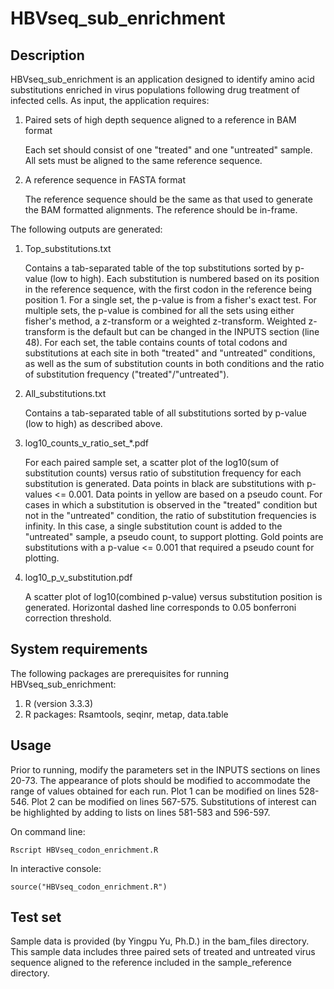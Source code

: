 HBVseq_sub_enrichment
=======================
Description
---------------------------------------------------------------------------
HBVseq_sub_enrichment is an application designed to identify amino acid 
substitutions enriched in virus populations following drug treatment of 
infected cells. As input, the application requires:

1. Paired sets of high depth sequence aligned to a reference in BAM format 

	Each set should consist of one "treated" and one "untreated"
	sample. All sets must be aligned to the same reference sequence.

2. A reference sequence in FASTA format
	
	The reference sequence should be the same as that used to generate
	the BAM formatted alignments. The reference should be in-frame.

The following outputs are generated:

1. Top_substitutions.txt

	Contains a tab-separated table of the top substitutions sorted by
	p-value (low to high). Each substitution is numbered based on its
	position in the reference sequence, with the first codon in the
	reference being position 1. For a single set, the p-value is from
	a fisher's exact test. For multiple sets, the p-value is combined
	for all the sets using either fisher's method, a z-transform or a 
	weighted z-transform. Weighted z-transform is the default but can 
	be changed in the INPUTS section (line 48). For each set, the table 
	contains counts of total codons and substitutions at each site in 
	both "treated" and "untreated" conditions, as well as the sum of 
	substitution counts in both conditions and the ratio of 
	substitution frequency ("treated"/"untreated").

2. All_substitutions.txt

	Contains a tab-separated table of all substitutions sorted by
	p-value (low to high) as described above.

3. log10_counts_v_ratio_set_*.pdf
	
	For each paired sample set, a scatter plot of the log10(sum of 
	substitution counts) versus ratio of substitution frequency for 
	each substitution is generated. Data points in black are 
	substitutions with p-values <= 0.001. Data points in yellow are
	based on a pseudo count. For cases in which a substitution is 
	observed in the "treated" condition but not in the "untreated"
	condition, the ratio of substitution frequencies is infinity. In
	this case, a single substitution count is added to the "untreated"
	sample, a pseudo count, to support plotting. Gold points are
	substitutions with a p-value <= 0.001 that required a pseudo count 
	for plotting. 

4. log10_p_v_substitution.pdf

	A scatter plot of log10(combined p-value) versus substitution 
	position is generated. Horizontal dashed line corresponds to 0.05
	bonferroni correction threshold.

System requirements
---------------------------------------------------------------------------
The following packages are prerequisites for running HBVseq_sub_enrichment:

1. R (version 3.3.3)
2. R packages: Rsamtools, seqinr, metap, data.table

Usage
---------------------------------------------------------------------------
Prior to running, modify the parameters set in the INPUTS sections on lines
20-73. The appearance of plots should be modified to accommodate the range
of values obtained for each run. Plot 1 can be modified on lines 528-546.
Plot 2 can be modified on lines 567-575. Substitutions of interest can be
highlighted by adding to lists on lines 581-583 and 596-597.

On command line:

	Rscript HBVseq_codon_enrichment.R

In interactive console:

	source("HBVseq_codon_enrichment.R")

Test set
---------------------------------------------------------------------------
Sample data is provided (by Yingpu Yu, Ph.D.) in the bam_files directory.
This sample data includes three paired sets of treated and untreated virus
sequence aligned to the reference included in the sample_reference
directory.
